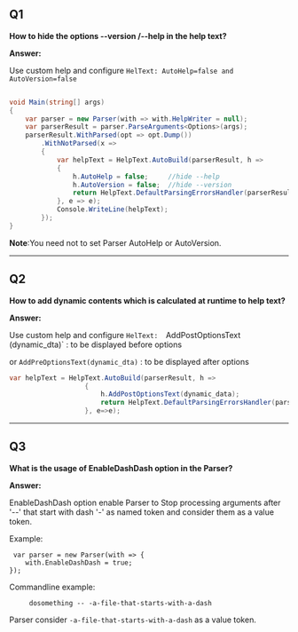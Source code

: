## Q1 ##
**How to hide the options  --version /--help in the help text?**

**Answer:**
 
Use custom help and configure `HelText: AutoHelp=false and AutoVersion=false`

```csharp

void Main(string[] args)
{
    var parser = new Parser(with => with.HelpWriter = null);
    var parserResult = parser.ParseArguments<Options>(args);
    parserResult.WithParsed(opt => opt.Dump())
        .WithNotParsed(x =>
        {
            var helpText = HelpText.AutoBuild(parserResult, h =>
            {
                h.AutoHelp = false;     //hide --help
                h.AutoVersion = false;  //hide --version	
                return HelpText.DefaultParsingErrorsHandler(parserResult, h);
            }, e => e);
            Console.WriteLine(helpText);
        });
}

```

**Note**:You need not to set Parser AutoHelp or AutoVersion.

----------

## Q2 ##
**How to add dynamic contents which is calculated at runtime to help text?**

**Answer:**

Use custom help and configure `HelText: 
`AddPostOptionsText (dynamic_dta)` : to be displayed before options 

or 
`AddPreOptionsText(dynamic_dta)` : to be displayed after options 


```csharp
var helpText = HelpText.AutoBuild(parserResult, h =>
		           {
		               h.AddPostOptionsText(dynamic_data);	              	
		               return HelpText.DefaultParsingErrorsHandler(parserResult, h);
		           }, e=>e);

```

----------

## Q3 ##
**What is the usage of EnableDashDash option in the Parser?**

**Answer:**

EnableDashDash option enable Parser to Stop processing arguments after '--' that start with dash '-' as named token and consider them  as a value token.

Example:

     var parser = new Parser(with => {
		with.EnableDashDash = true;
	});

Commandline example:

         dosomething -- -a-file-that-starts-with-a-dash
         
Parser consider   `-a-file-that-starts-with-a-dash`  as a value token.
       	